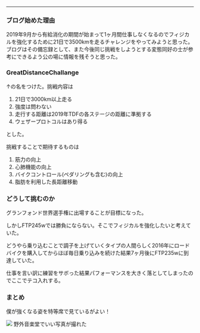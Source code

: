
---
### ブログ始めた理由
2019年9月から有給消化の期間が始まって1ヶ月間仕事しなくなるのでフィジカルを強化するために21日で3500kmを走るチャレンジをやってみようと思った。
ブログはその備忘録として、また今後同じ挑戦をしようとする変態同好の士が参考にできるよう公の場に情報を残そうと思った。


### GreatDistanceChallange

↑の名をつけた。挑戦内容は

1. 21日で3000km以上走る
2. 強度は問わない
3. 走行する距離は2019年TDFの各ステージの距離に準拠する
4. ウェザープロトコルはあり得る

とした。



挑戦することで期待するものは

1. 筋力の向上
2. 心肺機能の向上
3. バイクコントロール(ペダリングも含む)の向上
4. 脂肪を利用した長距離移動



### どうして挑むのか

グランフォンド世界選手権に出場することが目標になった。

しかしFTP245wでは勝負にならない。そこでフィジカルを強化したいと考えていた。

どうやら乗り込むことで調子を上げていくタイプの人間らしく2016年にロードバイクを購入してからほぼ毎日乗り込みを続けた結果7ヶ月後にFTP235wに到達していた。

仕事を言い訳に練習をサボった結果パフォーマンスを大きく落としてしまったのでここでテコ入れする。



### まとめ

僕が強くなる姿を特等席で見ているがよい！

 [![](https://4.bp.blogspot.com/-VqZxBkc31lU/XWVnzuBOA1I/AAAAAAAABiY/MhzosmLyC0YCaxCI31GSpHieB7VIk6yswCK4BGAYYCw/s320/IMG_20190817_164502.jpg)](http://4.bp.blogspot.com/-VqZxBkc31lU/XWVnzuBOA1I/AAAAAAAABiY/MhzosmLyC0YCaxCI31GSpHieB7VIk6yswCK4BGAYYCw/s1600/IMG_20190817_164502.jpg)
 野外音楽堂でいい写真が撮れた
